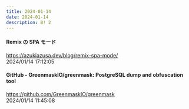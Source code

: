 ```yaml
---
title: 2024-01-14
date: 2024-01-14
description: B! 2
---
```


#### Remix の SPA モード
https://azukiazusa.dev/blog/remix-spa-mode/<br>
2024/01/14 17:12:05<br>


#### GitHub - GreenmaskIO/greenmask: PostgreSQL dump and obfuscation tool
https://github.com/GreenmaskIO/greenmask<br>
2024/01/14 11:45:08<br>


